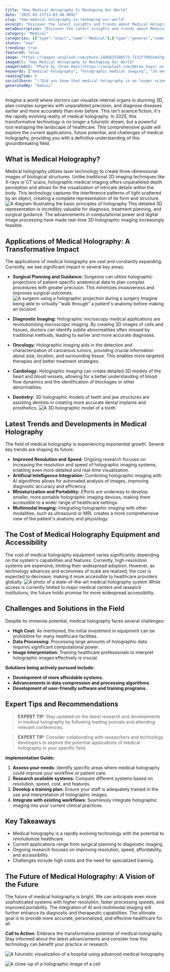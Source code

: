 ```yaml
---
title: "How Medical Holography Is Reshaping Our World"
date: "2025-03-23T13:03:48.909Z"
slug: "how-medical-holography-is-reshaping-our-world"
excerpt: "Discover the latest insights and trends about Medical Holography. This comprehensive guide covers everything you need to know about Medical Holography in 2025."
metaDescription: "Discover the latest insights and trends about Medical Holography. This comprehensive guide covers everything you need to know about Medical Holography in 2..."
category: "Medical"
categories: [{"type":"exact","name":"Medical"},{"type":"general","name":"Technology"},{"type":"medium","name":"Imaging Science"},{"type":"specific","name":"3D Visualization"},{"type":"niche","name":"Holographic Microscopy"}]
status: "new"
trending: true
featured: false
image: "https://images.unsplash.com/photo-1486825586573-7131f7991bdd?q=85&w=1200&fit=max&fm=webp&auto=compress"
imageAlt: "How Medical Holography Is Reshaping Our World"
imageCredit: "Photo by [Drew Hays](https://unsplash.com/@drew_hays) on Unsplash"
keywords: ["medical holography", "holographic medical imaging", "3d medical holography", "medical holography applications", "buy medical holography equipment", "medical holography cost", "future of medical holography", "holographic microscopy medical", "medical holography research papers", "best medical holography systems"]
readingTime: 6
socialShare: "\"Did you know that medical holography is no longer science fiction?  It's already transforming surgery, diagnosis, and treatment, offering a level of precision never before seen.\""
generatedBy: "Gemini"
---
```




Imagine a world where doctors can visualize internal organs in stunning 3D, plan complex surgeries with unparalleled precision, and diagnose diseases earlier and more accurately than ever before. This isn't science fiction; it's the rapidly evolving reality of medical holography.  In 2025, this transformative technology is no longer a futuristic dream, but a powerful tool reshaping the landscape of healthcare. This comprehensive guide will explore the current applications, future potential, and challenges of medical holography, providing you with a definitive understanding of this groundbreaking field.

## What is Medical Holography?

Medical holography utilizes laser technology to create three-dimensional images of biological structures. Unlike traditional 2D imaging techniques like X-rays or CT scans, holographic medical imaging offers unparalleled depth perception and allows for the visualization of intricate details within the body. This technology captures the interference patterns of light scattered by an object, creating a complete representation of its form and structure.  ![A diagram illustrating the basic principles of holography](https://images.unsplash.com/photo-1486825586573-7131f7991bdd?q=85&w=1200&fit=max&fm=webp&auto=compress)  This detailed 3D representation is incredibly valuable for diagnosis, treatment planning, and surgical guidance.  The advancements in computational power and digital image processing have made real-time 3D holographic imaging increasingly feasible.

## Applications of Medical Holography: A Transformative Impact

The applications of medical holography are vast and constantly expanding.  Currently,  we see significant impact in several key areas:

* **Surgical Planning and Guidance:** Surgeons can utilize holographic projections of patient-specific anatomical data to plan complex procedures with greater precision. This minimizes invasiveness and improves surgical outcomes. ![A surgeon using a holographic projection during a surgery](https://images.unsplash.com/photo-1530497610245-94d3c16cda28?q=85&w=1200&fit=max&fm=webp&auto=compress)  Imagine being able to virtually "walk through" a patient's anatomy before making an incision!

* **Diagnostic Imaging:** Holographic microscopy medical applications are revolutionizing microscopic imaging.  By creating 3D images of cells and tissues, doctors can identify subtle abnormalities often missed by traditional methods, leading to earlier and more accurate diagnoses.

* **Oncology:**  Holographic imaging aids in the detection and characterization of cancerous tumors, providing crucial information about size, location, and surrounding tissue. This enables more targeted therapies and better treatment strategies.

* **Cardiology:**  Holographic imaging can create detailed 3D models of the heart and blood vessels, allowing for a better understanding of blood flow dynamics and the identification of blockages or other abnormalities.

* **Dentistry:**  3D holographic models of teeth and jaw structures are assisting dentists in creating more accurate dental implants and prosthetics. ![A 3D holographic model of a tooth](https://images.unsplash.com/photo-1504813184591-01572f98c85f?q=85&w=1200&fit=max&fm=webp&auto=compress)

## Latest Trends and Developments in Medical Holography

The field of medical holography is experiencing exponential growth.  Several key trends are shaping its future:

* **Improved Resolution and Speed:** Ongoing research focuses on increasing the resolution and speed of holographic imaging systems, enabling even more detailed and real-time visualization.
* **Artificial Intelligence Integration:** Combining holographic imaging with AI algorithms allows for automated analysis of images, improving diagnostic accuracy and efficiency.
* **Miniaturization and Portability:**  Efforts are underway to develop smaller, more portable holographic imaging devices, making them accessible to a wider range of healthcare settings.
* **Multimodal Imaging:**  Integrating holographic imaging with other modalities, such as ultrasound or MRI, creates a more comprehensive view of the patient's anatomy and physiology.

## The Cost of Medical Holography Equipment and Accessibility

The cost of medical holography equipment varies significantly depending on the system's capabilities and features.  Currently, high-resolution systems are expensive, limiting their widespread adoption.  However, as technology advances and economies of scale are realized, the cost is expected to decrease, making it more accessible to healthcare providers globally. ![A photo of a state-of-the-art medical holography system](https://images.unsplash.com/photo-1519494080410-f9aa76cb4283?q=85&w=1200&fit=max&fm=webp&auto=compress)  While access is currently limited to major medical centers and research institutions, the future holds promise for more widespread accessibility.

## Challenges and Solutions in the Field

Despite its immense potential, medical holography faces several challenges:

* **High Cost:** As mentioned, the initial investment in equipment can be prohibitive for many healthcare facilities.
* **Data Processing:**  Processing large amounts of holographic data requires significant computational power.
* **Image Interpretation:**  Training healthcare professionals to interpret holographic images effectively is crucial.

**Solutions being actively pursued include:**

* **Development of more affordable systems.**
* **Advancements in data compression and processing algorithms.**
* **Development of user-friendly software and training programs.**

## Expert Tips and Recommendations

> **EXPERT TIP:**  Stay updated on the latest research and developments in medical holography by following leading journals and attending relevant conferences.

> **EXPERT TIP:**  Consider collaborating with researchers and technology developers to explore the potential applications of medical holography in your specific field.

**Implementation Guide:**

1. **Assess your needs:** Identify specific areas where medical holography could improve your workflow or patient care.
2. **Research available systems:**  Compare different systems based on resolution, speed, cost, and features.
3. **Develop a training plan:**  Ensure your staff is adequately trained in the use and interpretation of holographic images.
4. **Integrate with existing workflows:**  Seamlessly integrate holographic imaging into your current clinical practices.

## Key Takeaways

* Medical holography is a rapidly evolving technology with the potential to revolutionize healthcare.
* Current applications range from surgical planning to diagnostic imaging.
* Ongoing research focuses on improving resolution, speed, affordability, and accessibility.
* Challenges include high costs and the need for specialized training.

## The Future of Medical Holography: A Vision of the Future

The future of medical holography is bright.  We can anticipate even more sophisticated systems with higher resolution, faster processing speeds, and improved portability.  The integration of AI and multimodal imaging will further enhance its diagnostic and therapeutic capabilities.  The ultimate goal is to provide more accurate, personalized, and effective healthcare for all.

**Call to Action:**  Embrace the transformative potential of medical holography.  Stay informed about the latest advancements and consider how this technology can benefit your practice or research.

![A futuristic visualization of a hospital using advanced medical holography](https://images.unsplash.com/photo-1530026405186-ed1f139313f8?q=85&w=1200&fit=max&fm=webp&auto=compress)

![A close-up of a holographic image of a cell](https://images.unsplash.com/photo-1514416432279-50fac261c7dd?q=85&w=1200&fit=max&fm=webp&auto=compress)

